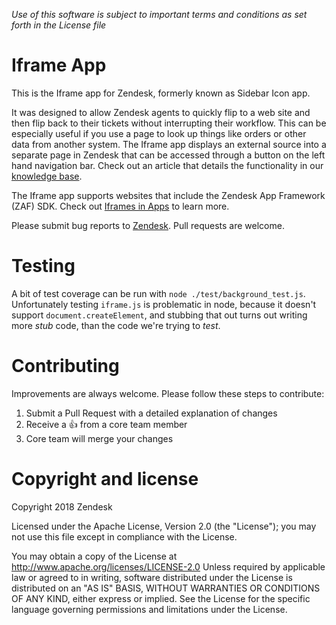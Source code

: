 *Use of this software is subject to important terms and conditions as set forth in the License file*

Iframe App
=========================
This is the Iframe app for Zendesk, formerly known as Sidebar Icon app.

It was designed to allow Zendesk agents to quickly flip to a web site and then flip back to their tickets without interrupting their workflow. This can be especially useful if you use a page to look up things like orders or other data from another system. The Iframe app displays an external source into a separate page in Zendesk that can be accessed through a button on the left hand navigation bar. Check out an article that details the functionality in our [knowledge base](https://support.zendesk.com/entries/22051533-Sidebar-and-Text-apps-for-the-new-Zendesk).

The Iframe app supports websites that include the Zendesk App Framework (ZAF) SDK. Check out [Iframes in Apps](https://developer.zendesk.com/apps/docs/agent/iframes_in_apps) to learn more.

Please submit bug reports to [Zendesk](https://support.zendesk.com/requests/new). Pull requests are welcome.


Testing
=========================
A bit of test coverage can be run with `node ./test/background_test.js`. Unfortunately testing `iframe.js` is problematic in node, because it doesn't support `document.createElement`, and stubbing that out turns out writing more *stub* code, than the code we're trying to *test*.


Contributing
=========================
Improvements are always welcome. Please follow these steps to contribute:

1. Submit a Pull Request with a detailed explanation of changes
2. Receive a :+1: from a core team member
3. Core team will merge your changes


Copyright and license
=========================
Copyright 2018 Zendesk

Licensed under the Apache License, Version 2.0 (the "License"); you may not use this file except in compliance with the License.

You may obtain a copy of the License at
http://www.apache.org/licenses/LICENSE-2.0
Unless required by applicable law or agreed to in writing, software distributed under the License is distributed on an "AS IS" BASIS, WITHOUT WARRANTIES OR CONDITIONS OF ANY KIND, either express or implied. See the License for the specific language governing permissions and limitations under the License.
